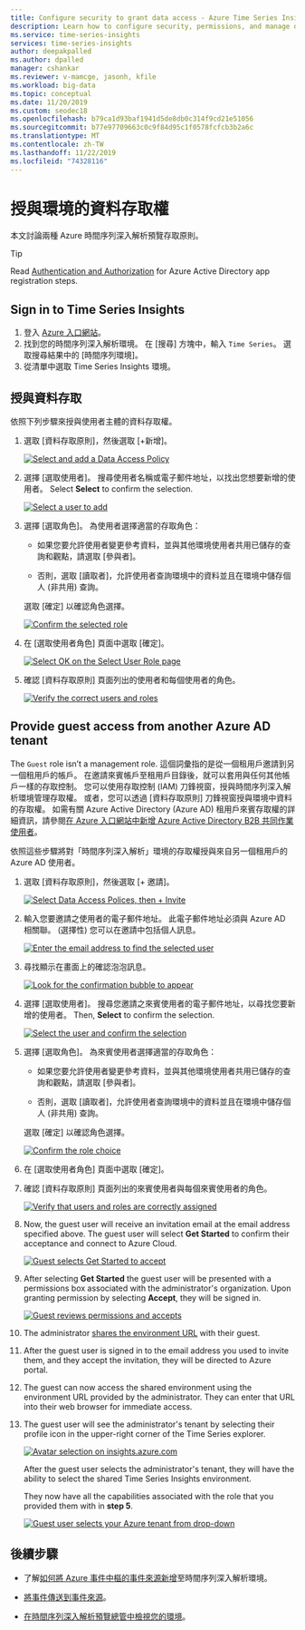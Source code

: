 ```yaml
---
title: Configure security to grant data access - Azure Time Series Insights Preview | Microsoft Docs
description: Learn how to configure security, permissions, and manage data access policies in your Azure Time Series Insights Preview environment.
ms.service: time-series-insights
services: time-series-insights
author: deepakpalled
ms.author: dpalled
manager: cshankar
ms.reviewer: v-mamcge, jasonh, kfile
ms.workload: big-data
ms.topic: conceptual
ms.date: 11/20/2019
ms.custom: seodec18
ms.openlocfilehash: b79ca1d93baf1941d5de8db0c314f9cd21e51056
ms.sourcegitcommit: b77e97709663c0c9f84d95c1f0578fcfcb3b2a6c
ms.translationtype: MT
ms.contentlocale: zh-TW
ms.lasthandoff: 11/22/2019
ms.locfileid: "74328116"
---
```

# <a name="grant-data-access-to-an-environment"></a>授與環境的資料存取權

本文討論兩種 Azure 時間序列深入解析預覽存取原則。

> [!TIP]
> Read [Authentication and Authorization](time-series-insights-authentication-and-authorization.md) for Azure Active Directory app registration steps.

## <a name="sign-in-to-time-series-insights"></a>Sign in to Time Series Insights

1. 登入 [Azure 入口網站](https://portal.azure.com/)。
1. 找到您的時間序列深入解析環境。 在 [搜尋] 方塊中，輸入 `Time Series`。 選取搜尋結果中的 [時間序列環境]。
1. 從清單中選取 Time Series Insights 環境。

## <a name="grant-data-access"></a>授與資料存取

依照下列步驟來授與使用者主體的資料存取權。

1. 選取 [資料存取原則]，然後選取 [+新增]。

    [![Select and add a Data Access Policy](media/data-access/data-access-select-add-button.png)](media/data-access/data-access-select-add-button.png#lightbox)

1. 選擇 [選取使用者]。 搜尋使用者名稱或電子郵件地址，以找出您想要新增的使用者。 Select **Select** to confirm the selection.

    [![Select a user to add](media/data-access/data-access-select-user-to-confirm.png)](media/data-access/data-access-select-user-to-confirm.png#lightbox)

1. 選擇 [選取角色]。 為使用者選擇適當的存取角色：

    * 如果您要允許使用者變更參考資料，並與其他環境使用者共用已儲存的查詢和觀點，請選取 [參與者]。

    * 否則，選取 [讀取者]，允許使用者查詢環境中的資料並且在環境中儲存個人 (非共用) 查詢。

   選取 [確定] 以確認角色選擇。

    [![Confirm the selected role](media/data-access/data-access-select-a-role.png)](media/data-access/data-access-select-a-role.png#lightbox)

1. 在 [選取使用者角色] 頁面中選取 [確定]。

    [![Select OK on the Select User Role page](media/data-access/data-access-confirm-user-and-role.png)](media/data-access/data-access-confirm-user-and-role.png#lightbox)

1. 確認 [資料存取原則] 頁面列出的使用者和每個使用者的角色。

    [![Verify the correct users and roles](media/data-access/data-access-verify-and-confirm-assignments.png)](media/data-access/data-access-verify-and-confirm-assignments.png#lightbox)

## <a name="provide-guest-access-from-another-azure-ad-tenant"></a>Provide guest access from another Azure AD tenant

The `Guest` role isn’t a management role. 這個詞彙指的是從一個租用戶邀請到另一個租用戶的帳戶。 在邀請來賓帳戶至租用戶目錄後，就可以套用與任何其他帳戶一樣的存取控制。 您可以使用存取控制 (IAM) 刀鋒視窗，授與時間序列深入解析環境管理存取權。 或者，您可以透過 [資料存取原則] 刀鋒視窗授與環境中資料的存取權。 如需有關 Azure Active Directory (Azure AD) 租用戶來賓存取權的詳細資訊，請參閱[在 Azure 入口網站中新增 Azure Active Directory B2B 共同作業使用者](https://docs.microsoft.com/azure/active-directory/b2b/add-users-administrator)。

依照這些步驟將對「時間序列深入解析」環境的存取權授與來自另一個租用戶的 Azure AD 使用者。

1. 選取 [資料存取原則]，然後選取 [+ 邀請]。

    [![Select Data Access Polices, then + Invite](media/data-access/data-access-invite-another-aad-tenant.png)](media/data-access/data-access-invite-another-aad-tenant.png#lightbox)

1. 輸入您要邀請之使用者的電子郵件地址。 此電子郵件地址必須與 Azure AD 相關聯。 (選擇性) 您可以在邀請中包括個人訊息。

    [![Enter the email address to find the selected user](media/data-access/data-access-invite-guest-by-email.png)](media/data-access/data-access-invite-guest-by-email.png#lightbox)

1. 尋找顯示在畫面上的確認泡泡訊息。

    [![Look for the confirmation bubble to appear](media/data-access/data-access-confirmation-bubble.png)](media/data-access/data-access-confirmation-bubble.png#lightbox)

1. 選擇 [選取使用者]。 搜尋您邀請之來賓使用者的電子郵件地址，以尋找您要新增的使用者。 Then, **Select** to confirm the selection.

    [![Select the user and confirm the selection](media/data-access/data-access-select-invited-person-confirmation.png)](media/data-access/data-access-select-invited-person-confirmation.png#lightbox)

1. 選擇 [選取角色]。 為來賓使用者選擇適當的存取角色：

    * 如果您要允許使用者變更參考資料，並與其他環境使用者共用已儲存的查詢和觀點，請選取 [參與者]。

    * 否則，選取 [讀取者]，允許使用者查詢環境中的資料並且在環境中儲存個人 (非共用) 查詢。

   選取 [確定] 以確認角色選擇。

    [![Confirm the role choice](media/data-access/data-access-select-ok-and-confirm.png)](media/data-access/data-access-select-ok-and-confirm.png#lightbox)

1. 在 [選取使用者角色] 頁面中選取 [確定]。

1. 確認 [資料存取原則] 頁面列出的來賓使用者與每個來賓使用者的角色。

    [![Verify that users and roles are correctly assigned](media/data-access/data-access-confirm-invited-users-and-roles.png)](media/data-access/data-access-confirm-invited-users-and-roles.png#lightbox)

1. Now, the guest user will receive an invitation email at the email address specified above. The guest user will select **Get Started** to confirm their acceptance and connect to Azure Cloud.

    [![Guest selects Get Started to accept](media/data-access/data-access-email-invitation.png)](media/data-access/data-access-email-invitation.png#lightbox)

1. After selecting **Get Started** the guest user will be presented with a permissions box associated with the administrator's organization. Upon granting permission by selecting **Accept**, they will be signed in.

    [![Guest reviews permissions and accepts](media/data-access/data-access-grant-permission-sign-in.png)](media/data-access/data-access-grant-permission-sign-in.png#lightbox)

1. The administrator [shares the environment URL](time-series-insights-parameterized-urls.md) with their guest.

1. After the guest user is signed in to the email address you used to invite them, and they accept the invitation, they will be directed to Azure portal. 

1. The guest can now access the shared environment using the environment URL provided by the administrator. They can enter that URL into their web browser for immediate access.

1. The guest user will see the administrator's tenant by selecting their profile icon in the upper-right corner of the Time Series explorer.

    [![Avatar selection on insights.azure.com](media/data-access/data-access-select-tenant-and-instance.png)](media/data-access/data-access-select-tenant-and-instance.png#lightbox)


    After the guest user selects the administrator's tenant, they will have the ability to select the shared Time Series Insights environment. 
    
    They now have all the capabilities associated with the role that you provided them with in **step 5**.

    [![Guest user selects your Azure tenant from drop-down](media/data-access/data-access-all-capabilities.png)](media/data-access/data-access-all-capabilities.png#lightbox)

## <a name="next-steps"></a>後續步驟

* 了解[如何將 Azure 事件中樞的事件來源新增](./time-series-insights-how-to-add-an-event-source-eventhub.md)至時間序列深入解析環境。

* [將事件傳送到事件來源](./time-series-insights-send-events.md)。

* [在時間序列深入解析預覽總管中檢視您的環境](./time-series-insights-update-explorer.md)。
